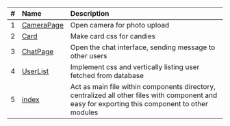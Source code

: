 |   #   | Name                                         | Description                                                            |
| :---: | :------------------------------------------- | :--------------------------------------------------------------------- |
|   1   | [CameraPage](./CameraPage.jsx)               | Open camera for photo upload                                           |
|   2   | [Card](./Card.jsx)                           | Make card css for candies                                              |
|   3   | [ChatPage](./ChatPage.jsx)                   | Open the chat interface, sending message to other users                |
|   4   | [UserList](./UserList.jsx)                   | Implement css and vertically listing user fetched from database        |
|   5   | [index](./package.js)                        | Act as main file within components directory, centralized all other files with component and easy for exporting this component to other modules   |
